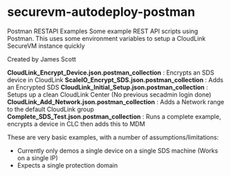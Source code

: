 # securevm-autodeploy-postman
Postman RESTAPI Examples
Some example REST API scripts using Postman.  This uses some environment variables to setup a CloudLink SecureVM instance quickly

Created by James Scott


<b>CloudLink_Encrypt_Device.json.postman_collection</b> : Encrypts an SDS device in CloudLink
<b>ScaleIO_Encrypt_SDS.json.postman_collection</b> : Adds an Encrypted SDS
<b>CloudLink_Initial_Setup.json.postman_collection</b> : Setups up a clean CloudLink Center (No previous secadmin login done)
<b>CloudLink_Add_Network.json.postman_collection</b> : Adds a Network range to the default CloudLink group
<b>Complete_SDS_Test.json.postman_collection</b> : Runs a complete example, encrypts a device in CLC then adds this to MDM

These are very basic examples, with a number of assumptions/limitations:
- Currently only demos a single device on a single SDS machine (Works on a single IP)
- Expects a single protection domain
